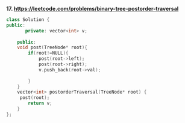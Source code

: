 **17. https://leetcode.com/problems/binary-tree-postorder-traversal**
```c++
class Solution {
public:
       private: vector<int> v;
    
    public:
    void post(TreeNode* root){
        if(root!=NULL){
            post(root->left);
            post(root->right);
            v.push_back(root->val);
           
        }
    }
    vector<int> postorderTraversal(TreeNode* root) {
     post(root);
        return v;
    }
};
```
